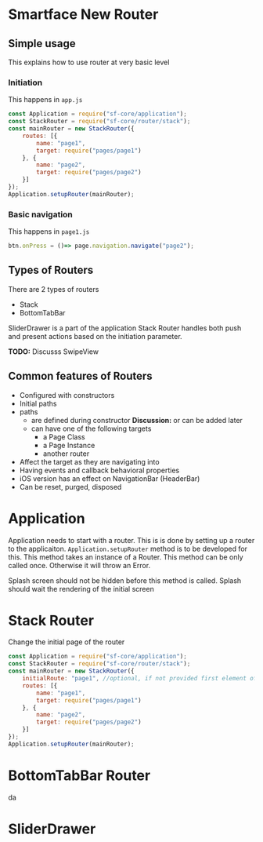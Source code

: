 # Smartface New Router

## Simple usage
This explains how to use router at very basic level
### Initiation
This happens in `app.js`
```javascript
const Application = require("sf-core/application");
const StackRouter = require("sf-core/router/stack");
const mainRouter = new StackRouter({
    routes: [{
        name: "page1",
        target: require("pages/page1")
    }, {
        name: "page2",
        target: require("pages/page2")
    }]
});
Application.setupRouter(mainRouter);
```

### Basic navigation
This happens in `page1.js`
```javascript
btn.onPress = ()=> page.navigation.navigate("page2");
```

## Types of Routers
There are 2 types of routers
- Stack
- BottomTabBar

SliderDrawer is a part of the application
Stack Router handles both push and present actions based on the initiation parameter.

**TODO:** Discusss SwipeView

## Common features of Routers
- Configured with constructors
- Initial paths
- paths
    - are defined during constructor **Discussion:** or can be added later
    - can have one of the following targets
        - a Page Class
        - a Page Instance
        - another router
- Affect the target as they are navigating into
- Having events and callback behavioral properties
- iOS version has an effect on NavigationBar (HeaderBar)
- Can be reset, purged, disposed

# Application
Application needs to start with a router. This is is done by setting up a router to the applicaiton.
`Application.setupRouter` method is to be developed for this.
This method takes an instance of a Router.
This method can be only called once. Otherwise it will throw an Error.

Splash screen should not be hidden before this method is called. Splash should wait the rendering of the initial screen

# Stack Router
Change the initial page of the router

```javascript
const Application = require("sf-core/application");
const StackRouter = require("sf-core/router/stack");
const mainRouter = new StackRouter({
    initialRoute: "page1", //optional, if not provided first element of the routes will be used
    routes: [{
        name: "page1",
        target: require("pages/page1")
    }, {
        name: "page2",
        target: require("pages/page2")
    }]
});
Application.setupRouter(mainRouter);
```

# BottomTabBar Router
da

# SliderDrawer